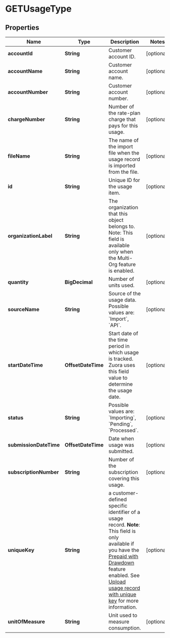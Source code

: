 

# GETUsageType


## Properties

| Name | Type | Description | Notes |
|------------ | ------------- | ------------- | -------------|
|**accountId** | **String** | Customer account ID.  |  [optional] |
|**accountName** | **String** | Customer account name.  |  [optional] |
|**accountNumber** | **String** | Customer account number.  |  [optional] |
|**chargeNumber** | **String** | Number of the rate-plan charge that pays for this usage.  |  [optional] |
|**fileName** | **String** | The name of the import file when the usage record is imported from the file.  |  [optional] |
|**id** | **String** | Unique ID for the usage item.  |  [optional] |
|**organizationLabel** | **String** | The organization that this object belongs to.  Note: This field is available only when the Multi-Org feature is enabled.  |  [optional] |
|**quantity** | **BigDecimal** | Number of units used.  |  [optional] |
|**sourceName** | **String** | Source of the usage data. Possible values are: &#x60;Import&#x60;, &#x60;API&#x60;.  |  [optional] |
|**startDateTime** | **OffsetDateTime** | Start date of the time period in which usage is tracked. Zuora uses this field value to determine the usage date.  |  [optional] |
|**status** | **String** | Possible values are: &#x60;Importing&#x60;, &#x60;Pending&#x60;, &#x60;Processed&#x60;.  |  [optional] |
|**submissionDateTime** | **OffsetDateTime** | Date when usage was submitted.  |  [optional] |
|**subscriptionNumber** | **String** | Number of the subscription covering this usage.  |  [optional] |
|**uniqueKey** | **String** | a customer-defined specific identifier of a usage record.  **Note**: This field is only available if you have the [Prepaid with Drawdown](https://knowledgecenter.zuora.com/Billing/Billing_and_Payments/J_Billing_Operations/Prepaid_with_Drawdown) feature enabled. See [Upload usage record with unique key](https://knowledgecenter.zuora.com/Billing/Billing_and_Payments/J_Billing_Operations/Prepaid_with_Drawdown/Prepaid_balance_transactions#Upload_usage_record_with_unique_key) for more information.  |  [optional] |
|**unitOfMeasure** | **String** | Unit used to measure consumption.  |  [optional] |



